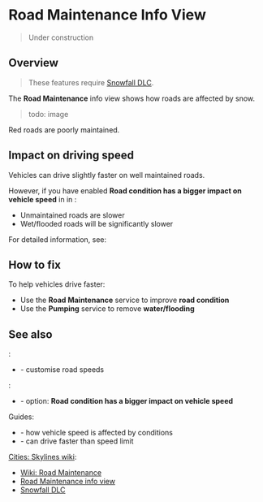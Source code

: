 # Road Maintenance Info View

> Under construction

## Overview

> These features require [Snowfall DLC](https://store.steampowered.com/app/420610/Cities_Skylines__Snowfall/).

The **Road Maintenance** info view shows how roads are affected by snow.

> todo: image

Red roads are poorly maintained.

## Impact on driving speed

Vehicles can drive slightly faster on well maintained roads.

However, if you have enabled **Road condition has a bigger impact on vehicle speed** in [](Gameplay.md) in [](Settings.md):

* Unmaintained roads are slower
* Wet/flooded roads will be significantly slower

For detailed information, see: [](Road-Conditions.md)

## How to fix

To help vehicles drive faster:

* Use the **Road Maintenance** service to improve **road condition**
* Use the **Pumping** service to remove **water/flooding**

## See also

[](Toolbar.md):

* [](Speed-Limits.md) - customise road speeds

[](Settings.md):

* [](Gameplay.md) - option: **Road condition has a bigger impact on vehicle speed**

Guides:

* [](Road-Conditions.md) - how vehicle speed is affected by conditions
* [](Reckless-Drivers.md) - can drive faster than speed limit

[Cities: Skylines wiki](https://skylines.paradoxwikis.com/):

* [Wiki: Road Maintenance](https://skylines.paradoxwikis.com/Roads#Maintenance)
* [Road Maintenance info view](https://skylines.paradoxwikis.com/Info_views#Road_maintenance)
* [Snowfall DLC](https://store.steampowered.com/app/420610/Cities_Skylines__Snowfall/)